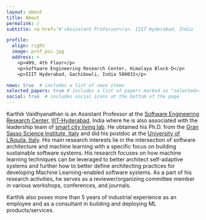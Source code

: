 ```yaml
---
layout: about
title: About
permalink: /
subtitle: <a href='#'>Assistant Professor</a>. IIIT Hyderabad, India

profile:
  align: right
  image: prof_pic.jpg
  address: >
    <p>409, 4th Floor</p>
    <p>Software Engineering Research Center, Himalaya Block-D</p>
    <p>IIIT Hyderabad, Gachibowli, India 500032</p>

news: true  # includes a list of news items
selected_papers: true # includes a list of papers marked as "selected={true}"
social: true  # includes social icons at the bottom of the page
---
```

Karthik Vaidhyanathan is an Assistant Professor at the [Software Engineering Research Center](https://serc.iiit.ac.in/index.html), [IIIT-Hyderabad](https://www.iiit.ac.in/), India where he is also associated with the leadership team of [smart city living lab](https://smartcitylivinglab.iiit.ac.in/). He obtained his Ph.D. from the [Gran Sasso Science Institute, Italy](https://gssi.it) and did his postdoc at the [University of L’Aquila, Italy](https://www.univaq.it/).  His main research interests lie in the intersection of software architecture and machine learning with a specific focus on building sustainable software systems. His research focuses on how machine learning techniques can be leveraged to better architect self-adaptive systems and further how to better define architecting practices for developing Machine Learning-enabled software systems.  As a part of his research activities, he serves as a reviewer/organizing committee member in various workshops, conferences, and journals.


Karthik also poses more than 5 years of industrial experience as an employee and as a consultant in building and deploying ML products/services.